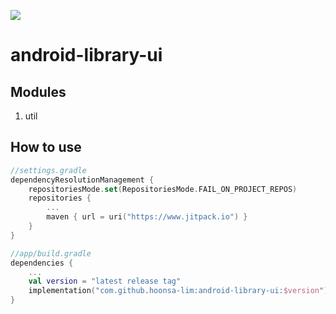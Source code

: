 [![](https://jitpack.io/v/hoonsa-lim/android-library-ui.svg)](https://jitpack.io/#hoonsa-lim/android-library-ui)

# android-library-ui
## Modules
1. util

## How to use
```kotlin
//settings.gradle
dependencyResolutionManagement {
    repositoriesMode.set(RepositoriesMode.FAIL_ON_PROJECT_REPOS)
    repositories {
        ...
        maven { url = uri("https://www.jitpack.io") }
    }
}

//app/build.gradle
dependencies {
    ...
    val version = "latest release tag"
    implementation("com.github.hoonsa-lim:android-library-ui:$version")
}

```
